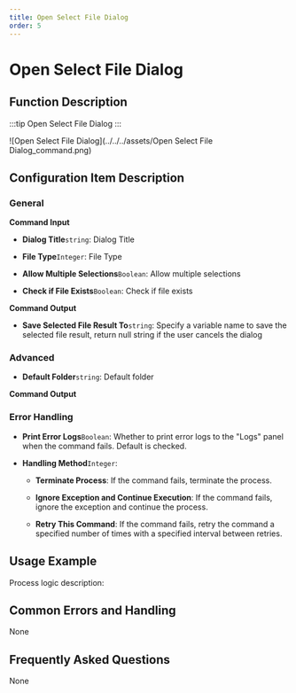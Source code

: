 ```yaml
---
title: Open Select File Dialog
order: 5
---
```


# Open Select File Dialog

## Function Description

:::tip 
Open Select File Dialog
:::

![Open Select File Dialog](../../../assets/Open Select File Dialog_command.png)

## Configuration Item Description

### General

**Command Input**

- **Dialog Title**`string`: Dialog Title

- **File Type**`Integer`: File Type

- **Allow Multiple Selections**`Boolean`: Allow multiple selections

- **Check if File Exists**`Boolean`: Check if file exists


**Command Output**

- **Save Selected File Result To**`string`: Specify a variable name to save the selected file result, return null string if the user cancels the dialog

### Advanced

- **Default Folder**`string`: Default folder


**Command Output**

### Error Handling

- **Print Error Logs**`Boolean`: Whether to print error logs to the "Logs" panel when the command fails. Default is checked. 

- **Handling Method**`Integer`:

    - **Terminate Process**: If the command fails, terminate the process.

    - **Ignore Exception and Continue Execution**: If the command fails, ignore the exception and continue the process.

    - **Retry This Command**: If the command fails, retry the command a specified number of times with a specified interval between retries.

## Usage Example

Process logic description:

## Common Errors and Handling

None

## Frequently Asked Questions

None

